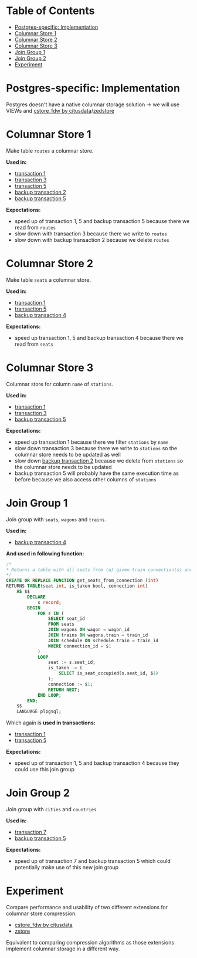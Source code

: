 # Table of Contents

- [Postgres-specific: Implementation](https://github.com/ADB-Team/railway-db-public/blob/main/specs/columnar-store.md#postgres-specific-implementation)
- [Columnar Store 1](https://github.com/ADB-Team/railway-db-public/blob/main/specs/columnar-store.md#columnar-store-1)
- [Columnar Store 2](https://github.com/ADB-Team/railway-db-public/blob/main/specs/columnar-store.md#columnar-store-2)
- [Columnar Store 3](https://github.com/ADB-Team/railway-db-public/blob/main/specs/columnar-store.md#columnar-store-3)
- [Join Group 1](https://github.com/ADB-Team/railway-db-public/blob/main/specs/columnar-store.md#join-group-1)
- [Join Group 2](https://github.com/ADB-Team/railway-db-public/blob/main/specs/columnar-store.md#join-group-2)
- [Experiment](https://github.com/ADB-Team/railway-db-public/blob/main/specs/columnar-store.md#experiment)

# Postgres-specific: Implementation

Postgres doesn't have a native columnar storage solution → we will use VIEWs and [cstore_fdw by citusdata](https://github.com/citusdata/cstore_fdw)/[zedstore](https://github.com/greenplum-db/postgres/tree/zedstore)

# Columnar Store 1
Make table `routes` a columnar store.

**Used in:**

- [transaction 1](https://github.com/ADB-Team/railway-db-public/blob/main/query-plans/original/transaction1.md)
- [transaction 3](https://github.com/ADB-Team/railway-db-public/blob/main/query-plans/original/transaction3.md)
- [transaction 5](https://github.com/ADB-Team/railway-db-public/blob/main/query-plans/original/transaction5.md)
- [backup transaction 2](https://github.com/ADB-Team/railway-db-public/blob/main/query-plans/original/backup-transaction2.md)
- [backup transaction 5](https://github.com/ADB-Team/railway-db-public/blob/main/query-plans/original/backup-transaction5.md)

**Expectations:**

- speed up of transaction 1, 5 and backup transaction 5 because there we read from `routes`
- slow down with transaction 3 because there we write to `routes`
- slow down with backup transaction 2 because we delete `routes`

# Columnar Store 2
Make table `seats` a columnar store.

**Used in:**

- [transaction 1](https://github.com/ADB-Team/railway-db-public/blob/main/query-plans/original/transaction1.md)
- [transaction 5](https://github.com/ADB-Team/railway-db-public/blob/main/query-plans/original/transaction5.md)
- [backup transaction 4](https://github.com/ADB-Team/railway-db-public/blob/main/query-plans/original/backup-transaction4.md)

**Expectations:**

- speed up transaction 1, 5 and backup transaction 4 because there we read from `seats`

# Columnar Store 3
Columnar store for column `name` of `stations`.

**Used in:**

- [transaction 1](https://github.com/ADB-Team/railway-db-public/blob/main/query-plans/original/transaction1.md)
- [transaction 3](https://github.com/ADB-Team/railway-db-public/blob/main/query-plans/original/transaction3.md)
- [backup transaction 5](https://github.com/ADB-Team/railway-db-public/blob/main/query-plans/original/backup-transaction5.md)

**Expectations:**

- speed up transaction 1 because there we filter `stations` by `name`
- slow down transaction 3 because there we write to `stations` so the columnar store needs to be updated as well
- slow down [backup transaction 2](https://github.com/ADB-Team/railway-db-public/blob/main/query-plans/original/backup-transaction2.md) because we delete from `stations` so the columnar store needs to be updated
- backup transaction 5 will probably have the same execution time as before because we also access other columns of `stations`

# Join Group 1
Join group with `seats`, `wagons` and `trains`.

**Used in:**

- [backup transaction 4](https://github.com/ADB-Team/railway-db-public/blob/main/query-plans/original/backup-transaction4.md)

**And used in following function:**
```sql
/*
* Returns a table with all seats from (a) given train connection(s) and if they're occupied.
*/
CREATE OR REPLACE FUNCTION get_seats_from_connection (int)
RETURNS TABLE(seat int, is_taken bool, connection int)
	AS $$
		DECLARE
			s record;
		BEGIN
			FOR s IN (
				SELECT seat_id
				FROM seats
				JOIN wagons ON wagon = wagon_id
				JOIN trains ON wagons.train = train_id
				JOIN schedule ON schedule.train = train_id
				WHERE connection_id = $1
			)
			LOOP
				seat := s.seat_id;
				is_taken := (
					SELECT is_seat_occupied(s.seat_id, $1)
				);
				connection := $1;
				RETURN NEXT;
			END LOOP;
		END;
	$$
	LANGUAGE plpgsql;
```

Which again is **used in transactions:**

- [transaction 1](https://github.com/ADB-Team/railway-db-public/blob/main/query-plans/original/transaction1.md#main-query)
- [transaction 5](https://github.com/ADB-Team/railway-db-public/blob/main/query-plans/original/transaction5.md#calculate-occupancy-rat)

**Expectations:**

- speed up of transaction 1, 5 and backup transaction 4 because they could use this join group

# Join Group 2
Join group with `cities` and `countries`

**Used in:**

- [transaction 7](https://github.com/ADB-Team/railway-db-public/blob/main/query-plans/original/transaction7.md#delete-from-passengers_schedule-for-every-connection-with-this-train)
- [backup transaction 5](https://github.com/ADB-Team/railway-db-public/blob/main/query-plans/original/backup-transaction5.md)

**Expectations:**

- speed up of transaction 7  and backup transaction 5 which could potentially make use of this new join group

# Experiment

Compare performance and usability of two different extensions for columnar store compression:

- [cstore_fdw by citusdata](https://github.com/citusdata/cstore_fdw)
- [zstore](https://github.com/greenplum-db/postgres/tree/zedstore)

Equivalent to comparing compression algorithms as those extensions implement columnar storage in a different way.

